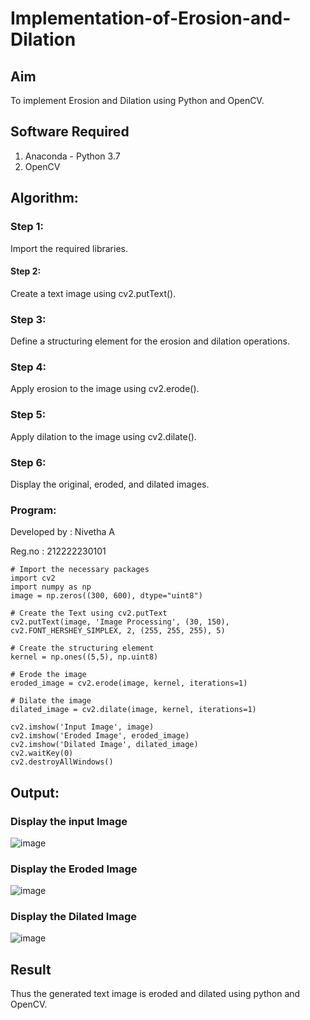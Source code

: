 # Implementation-of-Erosion-and-Dilation
## Aim
To implement Erosion and Dilation using Python and OpenCV.
## Software Required
1. Anaconda - Python 3.7
2. OpenCV
## Algorithm:
### Step 1:
Import the required libraries.

#### Step 2:
Create a text image using cv2.putText().

### Step 3:
Define a structuring element for the erosion and dilation operations.

### Step 4:
Apply erosion to the image using cv2.erode().

### Step 5:
Apply dilation to the image using cv2.dilate().

### Step 6:
Display the original, eroded, and dilated images.

### Program:
Developed by : Nivetha A

Reg.no : 212222230101
```
# Import the necessary packages
import cv2
import numpy as np
image = np.zeros((300, 600), dtype="uint8")

# Create the Text using cv2.putText
cv2.putText(image, 'Image Processing', (30, 150), cv2.FONT_HERSHEY_SIMPLEX, 2, (255, 255, 255), 5)

# Create the structuring element
kernel = np.ones((5,5), np.uint8)

# Erode the image
eroded_image = cv2.erode(image, kernel, iterations=1)

# Dilate the image
dilated_image = cv2.dilate(image, kernel, iterations=1)

cv2.imshow('Input Image', image)
cv2.imshow('Eroded Image', eroded_image)
cv2.imshow('Dilated Image', dilated_image)
cv2.waitKey(0)
cv2.destroyAllWindows()
```

## Output:

### Display the input Image
![image](https://github.com/user-attachments/assets/5bbb9bd4-99b5-40f5-bd93-b035a435543f)


### Display the Eroded Image
![image](https://github.com/user-attachments/assets/5f60b7a2-e907-48f9-baea-336b0193440c)


### Display the Dilated Image
![image](https://github.com/user-attachments/assets/07855c25-8c69-4f8c-b7ed-ad5bc067fc6c)


## Result
Thus the generated text image is eroded and dilated using python and OpenCV.
